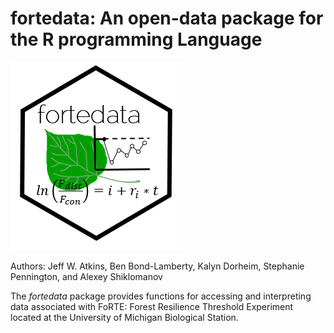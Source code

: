 # fortedata: An open-data package for the R programming Language

![](./vignettes/forte_hex.PNG)



Authors: Jeff W. Atkins, Ben Bond-Lamberty, Kalyn Dorheim, Stephanie Pennington, and Alexey Shiklomanov

The *fortedata* package provides functions for accessing and interpreting data associated with FoRTE: Forest Resilience Threshold Experiment located at the University of Michigan Biological Station. 
